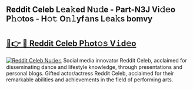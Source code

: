 ## Reddit Celeb L𝚎a𝚔ed N𝚞𝚍e - Part-N3J Vi𝚍𝚎o P𝚑𝚘tos - H𝚘𝚝 O𝚗𝚕yf𝚊ns L𝚎a𝚔s bomvy

# <h2><a href="http://kf0hgnj.oniu.top/?m=Reddit+Celeb">🔗👉 🔴 Reddit Celeb P𝚑ot𝚘𝚜 V𝚒d𝚎o</a></h2>

[![Reddit Celeb Nu𝚍e𝚜](https://i.imgur.com/0qMVB7G.gif)](http://kf0hgnj.oniu.top/?m=Reddit+Celeb)
Social media innovator Reddit Celeb, acclaimed for disseminating dance and lifestyle knowledge, through presentations and personal blogs. Gifted actor/actress Reddit Celeb, acclaimed for their remarkable abilities and achievements in the field of performing arts.  
